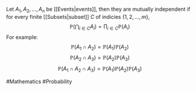 Let $A_{1},A_{2},\dots ,A_{n}$ be [[Events|events]], then they are mutually independent if for every finite [[Subsets|subset]] $C$ of indicies $\{ 1,2,\dots,m \}$,
$$
\mathbb{P}\left( \bigcap_{i\in C}A_{i} \right)=\prod_{i \in  C}\mathbb{P}(A_{i})
$$
For example:
$$
\mathbb{P}(A_{1}\cap A_{2})=\mathbb{P}(A_{1})\mathbb{P}(A_{2})
$$
$$
 \mathbb{P}(A_{2}\cap A_{3})=\mathbb{P}(A_{2})\mathbb{P}(A_{3})
$$
$$
 \mathbb{P}(A_{1}\cap A_{2}\cap A_{3})=\mathbb{P}(A_{1})\mathbb{P}(A_{2})\mathbb{P}(A_{3})
$$

#Mathematics #Probability